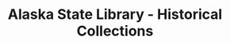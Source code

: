 ---
layout: repo
title: "Alaska State Library - Historical Collections"
id: 21
permalink: repos/21/
---